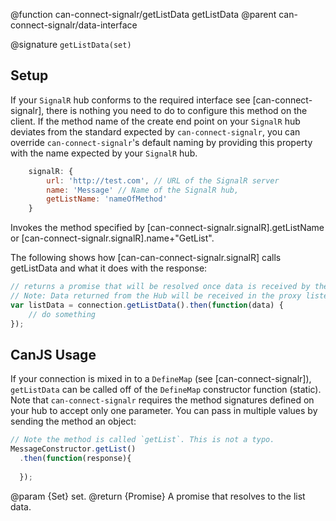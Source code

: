 @function can-connect-signalr/getListData getListData
@parent can-connect-signalr/data-interface

@signature `getListData(set)`


## Setup 
If your `SignalR` hub conforms to the required interface see [can-connect-signalr], there is nothing you need to 
do to configure this method on the client. If the method name of the create end point on your `SignalR` hub deviates from
the standard expected by `can-connect-signalr`, you can override `can-connect-signalr`'s default naming by providing
this property with the name expected by your `SignalR` hub.

```js
    signalR: {
        url: 'http://test.com', // URL of the SignalR server
        name: 'Message' // Name of the SignalR hub,
        getListName: 'nameOfMethod'
    }
```


Invokes the method specified by [can-connect-signalr.signalR].getListName or
[can-connect-signalr.signalR].name+"GetList".

The following shows how [can-can-connect-signalr.signalR] calls getListData and
what it does with the response:

```js
// returns a promise that will be resolved once data is received by the Hub.
// Note: Data returned from the Hub will be received in the proxy listener.
var listData = connection.getListData().then(function(data) {
	// do something
});

```

## CanJS Usage

If your connection is mixed in to a `DefineMap` (see [can-connect-signalr]), `getListData` can be called off of the 
`DefineMap` constructor function (static). Note that `can-connect-signalr` requires the method signatures
defined on your hub to accept only one parameter. You can pass in multiple values by sending the method
an object:

```js
// Note the method is called `getList`. This is not a typo.
MessageConstructor.getList()
  .then(function(response){
		
  });
```

@param {Set} set.
@return {Promise<Object>} A promise that resolves to the list data.